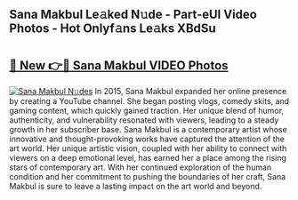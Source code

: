 ## Sana Makbul Le𝚊ked N𝚞de - Part-eUl Video Photos - Hot Onlyf𝚊ns Le𝚊ks XBdSu

# <h2><a href="http://ab50840.deff.icu/?id=Sana+Makbul">🔗 New 👉🔴 Sana Makbul VIDEO Photos</a></h2>

[![Sana Makbul N𝚞des](https://i.imgur.com/rIISA9y.gif)](http://ab50840.deff.icu/?id=Sana+Makbul)
In 2015, Sana Makbul expanded her online presence by creating a YouTube channel. She began posting vlogs, comedy skits, and gaming content, which quickly gained traction. Her unique blend of humor, authenticity, and vulnerability resonated with viewers, leading to a steady growth in her subscriber base. Sana Makbul is a contemporary artist whose innovative and thought-provoking works have captured the attention of the art world. Her unique artistic vision, coupled with her ability to connect with viewers on a deep emotional level, has earned her a place among the rising stars of contemporary art. With her continued exploration of the human condition and her commitment to pushing the boundaries of her craft, Sana Makbul is sure to leave a lasting impact on the art world and beyond.
